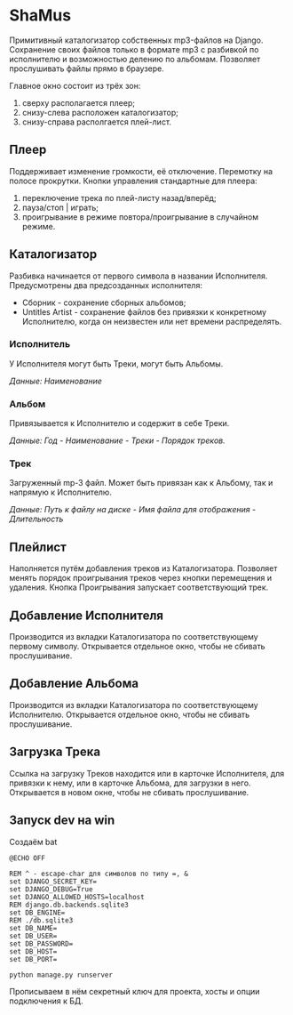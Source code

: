 # ShaMus

Примитивный каталогизатор собственных mp3-файлов на Django.
Сохранение своих файлов только в формате mp3 с разбивкой по исполнителю и возможностью делению по альбомам.
Позволяет прослушивать файлы прямо в браузере.

Главное окно состоит из трёх зон:
  1) сверху располагается плеер;
  2) снизу-слева расположен каталогизатор;
  3) снизу-справа располгается плей-лист.

## Плеер
Поддерживает изменение громкости, её отключение. Перемотку на полосе прокрутки.
Кнопки управления стандартные для плеера:
  1) переключение трека по плей-листу назад/вперёд;
  2) пауза/стоп | играть;
  3) проигрывание в режиме повтора/проигрывание в случайном режиме.

## Каталогизатор
Разбивка начинается от первого символа в названии Исполнителя.
Предусмотрены два предсозданных исполнителя:
* Сборник - сохранение сборных альбомов;
* Untitles Artist - сохранение файлов без привязки к конкретному Исполнителю, когда он неизвестен или нет времени распределять.

### Исполнитель
У Исполнителя могут быть Треки, могут быть Альбомы.

_Данные: Наименование_

### Альбом
Привязывается к Исполнителю и содержит в себе Треки.

_Данные: Год - Наименование - Треки - Порядок треков._

### Трек
Загруженный mp-3 файл. Может быть привязан как к Альбому, так и напрямую к Исполнителю.

_Данные: Путь к файлу на диске - Имя файла для отображения - Длительность_

## Плейлист
Наполняется путём добавления треков из Каталогизатора. Позволяет менять порядок проигрывания треков через кнопки перемещения и удаления. Кнопка Проигрывания запускает соответствующий трек.

## Добавление Исполнителя
Производится из вкладки Каталогизатора по соответствующему первому символу. Открывается отдельное окно, чтобы не сбивать прослушивание.

## Добавление Альбома
Производится из вкладки Каталогизатора по соответствующему Исполнителю. Открывается отдельное окно, чтобы не сбивать прослушивание.

## Загрузка Трека
Ссылка на загрузку Треков находится или в карточке Исполнителя, для привязки к нему, или в карточке Альбома, для загрузки в него. Открывается в новом окне, чтобы не сбивать прослушивание.


## Запуск dev на win
Создаём bat
```
@ECHO OFF

REM ^ - escape-char для символов по типу =, &
set DJANGO_SECRET_KEY=
set DJANGO_DEBUG=True
set DJANGO_ALLOWED_HOSTS=localhost
REM django.db.backends.sqlite3
set DB_ENGINE=
REM ./db.sqlite3
set DB_NAME=
set DB_USER=
set DB_PASSWORD=
set DB_HOST=
set DB_PORT=

python manage.py runserver
```
Прописываем в нём секретный ключ для проекта, хосты и опции подключения к БД.
